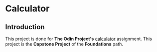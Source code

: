 # Calculator

## Introduction

This project is done for **The Odin Project's** [calculator](https://www.theodinproject.com/lessons/foundations-calculator) assignment. This project is the **Capstone Project** of the **Foundations** path.